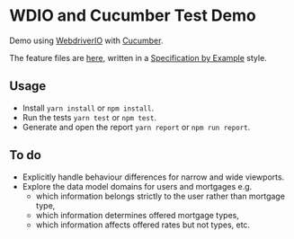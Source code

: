 # WDIO and Cucumber Test Demo

Demo using [WebdriverIO](https://webdriver.io/) with [Cucumber](https://cucumber.io/).

The feature files are [here](src\features), written in a [Specification by Example](https://gojko.net/books/specification-by-example/) style.

## Usage

 * Install `yarn install` or `npm install`.
 * Run the tests `yarn test` or `npm test`.
 * Generate and open the report `yarn report` or `npm run report`.

## To do

  * Explicitly handle behaviour differences for narrow and wide viewports.
  * Explore the data model domains for users and mortgages e.g.
    * which information belongs strictly to the user rather than mortgage type,
    * which information determines offered mortgage types,
    * which information affects offered rates but not types, etc.
